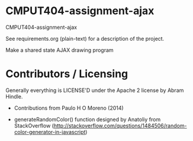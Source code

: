 CMPUT404-assignment-ajax
==============================

CMPUT404-assignment-ajax

See requirements.org (plain-text) for a description of the project.

Make a shared state AJAX drawing program

Contributors / Licensing
========================

Generally everything is LICENSE'D under the Apache 2 license by Abram Hindle.

- Contributions from Paulo H O Moreno (2014)

- generateRandomColor() function designed by Anatoliy from StackOverflow (http://stackoverflow.com/questions/1484506/random-color-generator-in-javascript)



